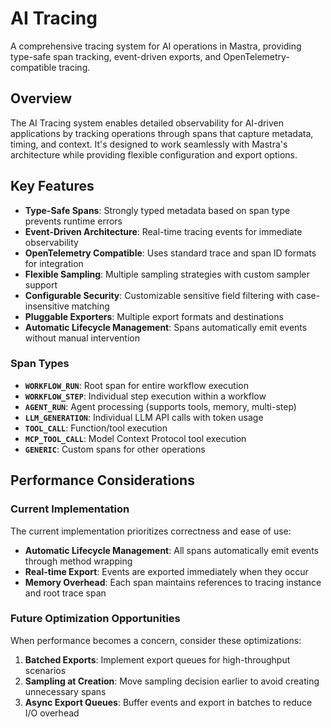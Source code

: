 # AI Tracing

A comprehensive tracing system for AI operations in Mastra, providing type-safe span tracking, event-driven exports, and OpenTelemetry-compatible tracing.

## Overview

The AI Tracing system enables detailed observability for AI-driven applications by tracking operations through spans that capture metadata, timing, and context. It's designed to work seamlessly with Mastra's architecture while providing flexible configuration and export options.

## Key Features

- **Type-Safe Spans**: Strongly typed metadata based on span type prevents runtime errors
- **Event-Driven Architecture**: Real-time tracing events for immediate observability
- **OpenTelemetry Compatible**: Uses standard trace and span ID formats for integration
- **Flexible Sampling**: Multiple sampling strategies with custom sampler support
- **Configurable Security**: Customizable sensitive field filtering with case-insensitive matching
- **Pluggable Exporters**: Multiple export formats and destinations
- **Automatic Lifecycle Management**: Spans automatically emit events without manual intervention

### Span Types

- **`WORKFLOW_RUN`**: Root span for entire workflow execution
- **`WORKFLOW_STEP`**: Individual step execution within a workflow
- **`AGENT_RUN`**: Agent processing (supports tools, memory, multi-step)
- **`LLM_GENERATION`**: Individual LLM API calls with token usage
- **`TOOL_CALL`**: Function/tool execution
- **`MCP_TOOL_CALL`**: Model Context Protocol tool execution
- **`GENERIC`**: Custom spans for other operations

## Performance Considerations

### Current Implementation

The current implementation prioritizes correctness and ease of use:

- **Automatic Lifecycle Management**: All spans automatically emit events through method wrapping
- **Real-time Export**: Events are exported immediately when they occur
- **Memory Overhead**: Each span maintains references to tracing instance and root trace span

### Future Optimization Opportunities

When performance becomes a concern, consider these optimizations:

1. **Batched Exports**: Implement export queues for high-throughput scenarios
2. **Sampling at Creation**: Move sampling decision earlier to avoid creating unnecessary spans
3. **Async Export Queues**: Buffer events and export in batches to reduce I/O overhead
